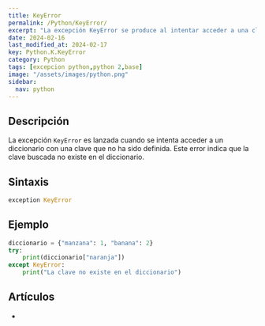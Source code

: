```yaml
---
title: KeyError
permalink: /Python/KeyError/
excerpt: "La excepción KeyError se produce al intentar acceder a una clave inexistente en un diccionario en Python."
date: 2024-02-16
last_modified_at: 2024-02-17
key: Python.K.KeyError
category: Python
tags: [excepcion python,python 2,base]
image: "/assets/images/python.png"
sidebar:
  nav: python
---
```


## Descripción


La excepción `KeyError` es lanzada cuando se intenta acceder a un diccionario con una clave que no ha sido definida. Este error indica que la clave buscada no existe en el diccionario.


## Sintaxis


```python
exception KeyError
```


## Ejemplo


```python
diccionario = {"manzana": 1, "banana": 2}
try:
    print(diccionario["naranja"])
except KeyError:
    print("La clave no existe en el diccionario")
```


## Artículos

- 
